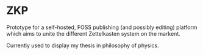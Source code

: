 # ZKP

Prototype for a self-hosted, FOSS publishing (and possibly editing) platform which aims to unite the different Zettelkasten system on the markent.

Currently used to display my thesis in philosophy of physics.
